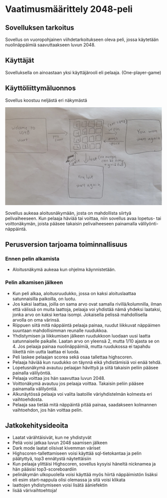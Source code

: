 # Vaatimusmäärittely 2048-peli

## Sovelluksen tarkoitus

Sovellus on vuoropohjainen viihdetarkoitukseen oleva peli, jossa käytetään nuolinäppäimiä saavuttaakseen luvun 2048. 

## Käyttäjät

Sovelluksella on ainoastaan yksi käyttäjärooli eli pelaaja. (One-player-game)

## Käyttöliittymäluonnos

Sovellus koostuu neljästä eri näkymästä

![](https://github.com/irismayigyu/ot-harjoitustyo/blob/master/2048-peli/dokumentaatio/kuvat/uiluonnos.jpg)

Sovellus aukeaa aloitusnäkymään, josta on mahdollista siirtyä pelivaiheeseen. Kun pelaaja häviää tai voittaa, niin sovellus avaa lopetus- tai voittonäkymän, joista pääsee takaisin pelivaiheeseen painamalla välilyönti-näppäintä. 

## Perusversion tarjoama toiminnallisuus

### Ennen pelin alkamista

- Aloitusnäkymä aukeaa kun ohjelma käynnistetään. 

### Pelin alkamisen jälkeen
- Kun peli alkaa, aloitusruudukko, jossa on kaksi aloituslaattaa satunnaisilla paikoilla, on luotu.
- Jos kaksi laattaa, joilla on sama arvo ovat samalla rivillä/kolumnilla, ilman että välissä on muita laattoja, pelaaja voi yhdistää nämä yhdeksi laataksi, jonka arvo on kaksi kertaa isompi. Jokaisella pelissä mahdollisella arvolla on oma värinsä.
- Riippuen siitä mitä näppäintä pelaaja painaa, ruudut liikkuvat näppäimen suuntaan mahdollisimman reunalle ruudukkoa.
- Yhdistymisen ja liikkumisen jälkeen ruudukkoon luodaan uusi laatta satunnaiselle paikalle. Laatan arvo on yleensä 2, mutta 1/10 ajasta se on 4. Jos pelaaja painaa nuolinäppäimiä, mutta ruudukossa ei tapahdu liikettä niin uutta laattaa ei luoda.
- Peli laskee pelaajan scorea sekä osaa tallettaa highscoren.
- Pelaaja häviää kun ruudukko on täynnä eikä yhdistämisiä voi enää tehdä.
- Lopetusnäkymä avautuu pelaajan hävittyä ja siitä takaisin peliin pääsee painalla välilyöntiä.
- Pelaaja voittaa jos hän saavuttaa luvun 2048.
- Voittonäkymä avautuu jos pelaaja voittaa. Takaisin peliin pääsee painamalla välilyöntiä. 
- Alkunäytössä pelaaja voi valita laatoille väriyhdistelmän kolmesta eri vaihtoehdosta. 
- Pelaaja saa tietää mitä näppäintä pitää painaa, saadakseen kolmannen vaihtoehdon, jos hän voittaa pelin.

## Jatkokehitysideoita
- Laatat värähtäisivät, kun ne yhdistyvät
- Peliä voisi jatkaa luvun 2048 saamisen jälkeen
- Dark mode laatat olisivat kivemman väriset
- Highscoren-tallettamiseen voisi käyttää sql-tietokantaa ja pelin päätyttyä, top3 ennätystä näytettäisiin
- Kun pelaaja ylittäisi Highscoren, sovellus kysyisi häneltä nicknamea ja hän pääsisi top3-scoreboardiin 
- pelinäkymän ulkopuolella voisi käyttää myös hiirtä näppäimistön lisäksi eli esim start-nappula olisi olemassa ja sitä voisi klikata
- laattojen yhdistymiseen voisi lisätä ääniefektin
- lisää värivaihtoehtoja!

